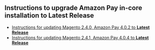 ## Instructions to upgrade Amazon Pay in-core installation to Latest Release
- [Instructions for updating Magento 2.4.0, Amazon Pay 4.0.2 to **Latest Release**](https://gist.github.com/christianzichichi/3819e6e7ca645c9d592c35f9cc0046c6)
- [Instructions for updating Magento 2.4.1, Amazon Pay 4.0.4 to **Latest Release**](https://gist.github.com/christianzichichi/35153459a02eda77c52312de8a27329f)
